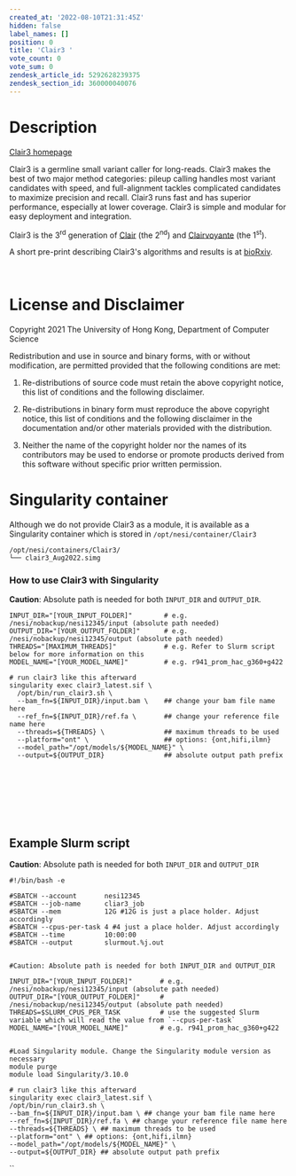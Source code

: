 ```yaml
---
created_at: '2022-08-10T21:31:45Z'
hidden: false
label_names: []
position: 0
title: 'Clair3 '
vote_count: 0
vote_sum: 0
zendesk_article_id: 5292628239375
zendesk_section_id: 360000040076
---
```


# Description

[Clair3 homepage](https://github.com/HKU-BAL/Clair3)

Clair3 is a germline small variant caller for long-reads. Clair3 makes
the best of two major method categories: pileup calling handles most
variant candidates with speed, and full-alignment tackles complicated
candidates to maximize precision and recall. Clair3 runs fast and has
superior performance, especially at lower coverage. Clair3 is simple and
modular for easy deployment and integration.

Clair3 is the 3<sup>rd</sup> generation of
[Clair](https://github.com/HKU-BAL/Clair) (the 2<sup>nd</sup>) and
[Clairvoyante](https://github.com/aquaskyline/Clairvoyante) (the
1<sup>st</sup>).

A short pre-print describing Clair3's algorithms and results is at
[bioRxiv](https://www.biorxiv.org/content/10.1101/2021.12.29.474431v1).

 

# License and Disclaimer

Copyright 2021 The University of Hong Kong, Department of Computer
Science

Redistribution and use in source and binary forms, with or without
modification, are permitted provided that the following conditions are
met:

1.  Re-distributions of source code must retain the above copyright
    notice, this list of conditions and the following disclaimer.

2.  Re-distributions in binary form must reproduce the above copyright
    notice, this list of conditions and the following disclaimer in the
    documentation and/or other materials provided with the distribution.

3.  Neither the name of the copyright holder nor the names of its
    contributors may be used to endorse or promote products derived from
    this software without specific prior written permission.

# Singularity container

Although we do not provide Clair3 as a module, it is available as a
Singularity container which is stored in `/opt/nesi/container/Clair3`   

    /opt/nesi/containers/Clair3/
    └── clair3_Aug2022.simg

### How to use Clair3 with Singularity

**Caution**: Absolute path is needed for both `INPUT_DIR` and
`OUTPUT_DIR`.

    INPUT_DIR="[YOUR_INPUT_FOLDER]"        # e.g. /nesi/nobackup/nesi12345/input (absolute path needed)
    OUTPUT_DIR="[YOUR_OUTPUT_FOLDER]"      # e.g. /nesi/nobackup/nesi12345/output (absolute path needed)
    THREADS="[MAXIMUM_THREADS]"            # e.g. Refer to Slurm script below for more information on this
    MODEL_NAME="[YOUR_MODEL_NAME]"         # e.g. r941_prom_hac_g360+g422

    # run clair3 like this afterward
    singularity exec clair3_latest.sif \
      /opt/bin/run_clair3.sh \
      --bam_fn=${INPUT_DIR}/input.bam \    ## change your bam file name here
      --ref_fn=${INPUT_DIR}/ref.fa \       ## change your reference file name here
      --threads=${THREADS} \               ## maximum threads to be used
      --platform="ont" \                   ## options: {ont,hifi,ilmn}
      --model_path="/opt/models/${MODEL_NAME}" \
      --output=${OUTPUT_DIR}               ## absolute output path prefix

##  

##  

## Example Slurm script

**Caution**: Absolute path is needed for both `INPUT_DIR` and
`OUTPUT_DIR`<span class="pl-c">  
  
  
</span>

    #!/bin/bash -e

    #SBATCH --account       nesi12345
    #SBATCH --job-name      cliar3_job
    #SBATCH --mem           12G #12G is just a place holder. Adjust accordingly
    #SBATCH --cpus-per-task 4 #4 just a place holder. Adjust accordingly
    #SBATCH --time          10:00:00
    #SBATCH --output        slurmout.%j.out


    #Caution: Absolute path is needed for both INPUT_DIR and OUTPUT_DIR

    INPUT_DIR="[YOUR_INPUT_FOLDER]"       # e.g. /nesi/nobackup/nesi12345/input (absolute path needed)
    OUTPUT_DIR="[YOUR_OUTPUT_FOLDER]"     # /nesi/nobackup/nesi12345/output (absolute path needed)
    THREADS=$SLURM_CPUS_PER_TASK          # use the suggested Slurm variable which will read the value from `--cpus-per-task`
    MODEL_NAME="[YOUR_MODEL_NAME]"        # e.g. r941_prom_hac_g360+g422


    #Load Singularity module. Change the Singularity module version as necessary
    module purge
    module load Singularity/3.10.0

    # run clair3 like this afterward
    singularity exec clair3_latest.sif \
    /opt/bin/run_clair3.sh \
    --bam_fn=${INPUT_DIR}/input.bam \ ## change your bam file name here
    --ref_fn=${INPUT_DIR}/ref.fa \ ## change your reference file name here
    --threads=${THREADS} \ ## maximum threads to be used
    --platform="ont" \ ## options: {ont,hifi,ilmn}
    --model_path="/opt/models/${MODEL_NAME}" \
    --output=${OUTPUT_DIR} ## absolute output path prefix

<span class="pl-c">  
  
  
  
</span>

``
